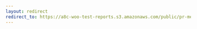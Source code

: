 ```yaml
---
layout: redirect
redirect_to: https://a8c-woo-test-reports.s3.amazonaws.com/public/pr-merge/45804/e2e/index.html
---
```

